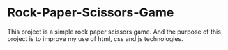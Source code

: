 # Rock-Paper-Scissors-Game
This project is a simple rock paper scissors game.
And the purpose of this project is to improve my use of html, css and js technologies.
